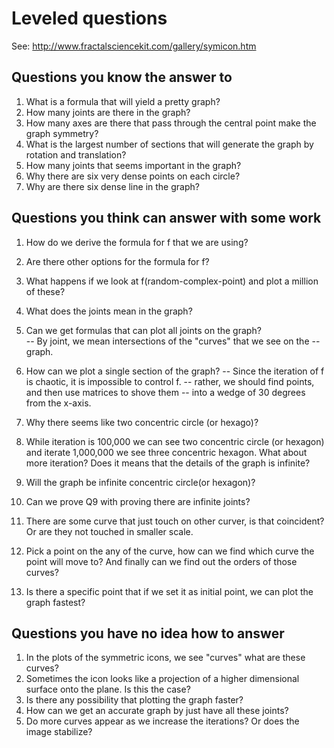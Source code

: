 # Leveled questions

See: http://www.fractalsciencekit.com/gallery/symicon.htm


## Questions you know the answer to

1. What is a formula that will yield a pretty graph?
2. How many joints are there in the graph?
3. How many axes are there that pass through the central point make the graph symmetry?
4. What is the largest number of sections that will generate the graph by rotation and translation?
5. How many joints that seems important in the graph? 
6. Why there are six very dense points on each circle?
7. Why are there six dense line in the graph?




## Questions you think can answer with some work


1. How do we derive the formula for f that we are using?
2. Are there other options for the formula for f?
3. What happens if we look at f(random-complex-point) and plot a
   million of these?
4. What does the joints mean in the graph?
5. Can we get formulas that can plot all joints on the graph?  
-- By joint, we mean intersections of the "curves" that we see on the
-- graph.


6. How can we plot a single section of the graph? 
-- Since the iteration of f is chaotic, it is impossible to control f.
-- rather, we should find points, and then use matrices to shove them
-- into a wedge of 30 degrees from the x-axis.


7. Why there seems like two concentric circle (or hexago)?
8. While iteration is 100,000 we can see two concentric circle (or hexagon) 
and iterate 1,000,000 we see three concentric hexagon. What about more 
iteration? Does it means that the details of the graph is infinite?
9. Will the graph be infinite concentric circle(or hexagon)?
10. Can we prove Q9 with proving there are infinite joints?
11. There are some curve that just touch on other curver, is that coincident?
Or are they not touched in smaller scale.
12. Pick a point on the any of the curve, how can we find which curve the point 
will move to? And finally can we find out the orders of those curves?
13. Is there a specific point that if we set it as initial point, we can
plot the graph fastest?






## Questions you have no idea how to answer

1. In the plots of the symmetric icons, we see "curves" what are these curves?
2. Sometimes the icon looks like a projection of a higher dimensional
   surface onto the plane. Is this the case?
3. Is there any possibility that plotting the graph faster?
4. How can we get an accurate graph by just have all these joints?
5. Do more curves appear as we increase the iterations? Or does the image stabilize?

